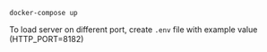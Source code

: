 `docker-compose up`  

To load server on different port, create `.env` file with example value (HTTP_PORT=8182)